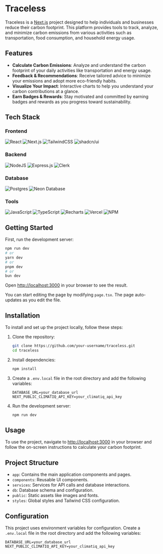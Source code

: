 # Traceless

Traceless is a [Next.js](https://nextjs.org) project designed to help individuals and businesses reduce their carbon footprint. This platform provides tools to track, analyze, and minimize carbon emissions from various activities such as transportation, food consumption, and household energy usage.

## Features

- **Calculate Carbon Emissions**: Analyze and understand the carbon footprint of your daily activities like transportation and energy usage.
- **Feedback & Recommendations**: Receive tailored advice to minimize your emissions and adopt more eco-friendly habits.
- **Visualize Your Impact**: Interactive charts to help you understand your carbon contributions at a glance.
- **Earn Badges & Rewards**: Stay motivated and committed by earning badges and rewards as you progress toward sustainability.

## Tech Stack

### Frontend
<img alt="React" src="https://img.shields.io/badge/react-%2320232a.svg?style=for-the-badge&logo=react&logoColor=%2361DAFB"> <img alt="Next.js" src="https://img.shields.io/badge/next.js-000000?style=for-the-badge&logo=nextdotjs&logoColor=white"> <img alt="TailwindCSS" src="https://img.shields.io/badge/tailwindcss-%2338B2AC.svg?style=for-the-badge&logo=tailwind-css&logoColor=white"> <img alt="shadcn/ui" src="https://img.shields.io/badge/shadcn/ui-%231d1d1d.svg?style=for-the-badge&logoColor=white">

### Backend
<img alt="NodeJS" src="https://img.shields.io/badge/node.js-6DA55F?style=for-the-badge&logo=node.js&logoColor=white"> <img alt="Express.js" src="https://img.shields.io/badge/express.js-%23404d59.svg?style=for-the-badge&logo=express&logoColor=%2361DAFB"> <img alt="Clerk" src="https://img.shields.io/badge/clerk-%23003344.svg?style=for-the-badge&logoColor=white">

### Database
<img alt="Postgres" src="https://img.shields.io/badge/postgres-%23316192.svg?style=for-the-badge&logo=postgresql&logoColor=white"> <img alt="Neon Database" src="https://img.shields.io/badge/neon-db-%230055FF.svg?style=for-the-badge&logo=postgresql&logoColor=white">

### Tools
<img alt="JavaScript" src="https://img.shields.io/badge/javascript-%23323330.svg?style=for-the-badge&logo=javascript&logoColor=%23F7DF1E"> <img alt="TypeScript" src="https://img.shields.io/badge/typescript-%23007ACC.svg?style=for-the-badge&logo=typescript&logoColor=white"> <img alt="Recharts" src="https://img.shields.io/badge/recharts-%2338B2AC.svg?style=for-the-badge&logo=recharts&logoColor=white"> <img alt="Vercel" src="https://img.shields.io/badge/vercel-%23000000.svg?style=for-the-badge&logo=vercel&logoColor=white"> <img alt="NPM" src="https://img.shields.io/badge/NPM-%23000000.svg?style=for-the-badge&logo=npm&logoColor=white">

## Getting Started

First, run the development server:

```bash
npm run dev
# or
yarn dev
# or
pnpm dev
# or
bun dev
```

Open [http://localhost:3000](http://localhost:3000) in your browser to see the result.

You can start editing the page by modifying `page.tsx`. The page auto-updates as you edit the file.

## Installation

To install and set up the project locally, follow these steps:

1. Clone the repository:
    ```bash
    git clone https://github.com/your-username/traceless.git
    cd traceless
    ```

2. Install dependencies:
    ```bash
    npm install
    ```

3. Create a `.env.local` file in the root directory and add the following variables:
    ```env
    DATABASE_URL=your_database_url
    NEXT_PUBLIC_CLIMATIQ_API_KEY=your_climatiq_api_key
    ```

4. Run the development server:
    ```bash
    npm run dev
    ```

## Usage

To use the project, navigate to [http://localhost:3000](http://localhost:3000) in your browser and follow the on-screen instructions to calculate your carbon footprint.

## Project Structure

- `app`: Contains the main application components and pages.
- `components`: Reusable UI components.
- `services`: Services for API calls and database interactions.
- `db`: Database schema and configuration.
- `public`: Static assets like images and fonts.
- `styles`: Global styles and Tailwind CSS configuration.

## Configuration

This project uses environment variables for configuration. Create a `.env.local` file in the root directory and add the following variables:

```env
DATABASE_URL=your_database_url
NEXT_PUBLIC_CLIMATIQ_API_KEY=your_climatiq_api_key
```